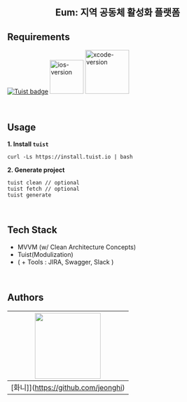 
<h2 align="center">Eum: 지역 공동체 활성화 플랫폼</h2>

## Requirements

[![Tuist badge](https://img.shields.io/badge/Powered%20by-Tuist-pink)](https://tuist.io) <img width="77" alt="ios-version" src="https://img.shields.io/badge/iOS-15.0%2B-orange">  <img width="100" alt="xcode-version" src="https://img.shields.io/badge/Xcode-14.3.0%2B-skyblue"> 

<br/>

## Usage

<b> 1. Install `tuist` </b>

```
curl -Ls https://install.tuist.io | bash 
```

<b> 2. Generate project </b>

```
tuist clean // optional
tuist fetch // optional
tuist generate
```

<br/>


## Tech Stack

- MVVM (w/ Clean Architecture Concepts)
- Tuist(Modulization)
- ( + Tools : JIRA, Swagger, Slack )

<br/>

## Authors

| <img src="https://github.com/jeonghi.png" width = "150"> |
| :------------------------------------------------------: |
|           [화니]](https://github.com/jeonghi)            |